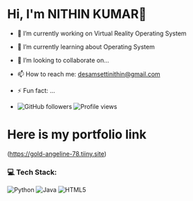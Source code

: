 # Hi, I'm NITHIN KUMAR👋
- 🔭 I’m currently working on Virtual Reality Operating System
- 🌱 I’m currently learning about Operating System
- 👯 I’m looking to collaborate on...
- 📫 How to reach me: desamsettinithin@gmail.com
- ⚡ Fun fact: ...

- ![GitHub followers](https://img.shields.io/github/followers/yourusername?style=social)
![Profile views](https://komarev.com/ghpvc/?username=yourusername&color=blue)

# Here is my portfolio link
(https://gold-angeline-78.tiiny.site)

### 💻 Tech Stack:
![Python](https://img.shields.io/badge/Python-3776AB?style=for-the-badge&logo=python&logoColor=white)
![Java](https://img.shields.io/badge/Java-ED8B00?style=for-the-badge&logo=java&logoColor=white)
![HTML5](https://img.shields.io/badge/HTML5-E34F26?style=for-the-badge&logo=html5&logoColor=white)



